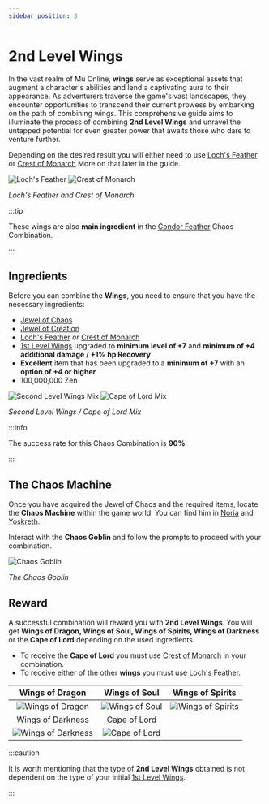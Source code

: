 ```yaml
---
sidebar_position: 3
---
```


# 2nd Level Wings

In the vast realm of Mu Online, **wings** serve as exceptional assets that augment a character's abilities and lend a captivating aura to their appearance. As adventurers traverse the game's vast landscapes, they encounter opportunities to transcend their current prowess by embarking on the path of combining wings. This comprehensive guide aims to illuminate the process of combining **2nd Level Wings** and unravel the untapped potential for even greater power that awaits those who dare to venture further.

Depending on the desired result you will either need to use [Loch's Feather](/items/others/lochs-feather) or [Crest of Monarch](/items/others/crest-of-monarch) More on that later in the guide.

![Loch's Feather](/img/items/others/lochs-feather.png)
![Crest of Monarch](/img/items/others/crest-of-monarch.png)

_Loch's Feather and Crest of Monarch_

:::tip

These wings are also **main ingredient** in the [Condor Feather](/crafting/wings/condor-feather) Chaos Combination.

:::

## Ingredients

Before you can combine the **Wings**, you need to ensure that you have the necessary ingredients:

- [Jewel of Chaos](/items/jewels/regular-jewels/jewel-of-chaos)
- [Jewel of Creation](/items/jewels/regular-jewels/jewel-of-creation)
- [Loch's Feather](/items/others/lochs-feather) or [Crest of Monarch](/items/others/crest-of-monarch)
- [1st Level Wings](/crafting/wings/first-level-wings) upgraded to **minimum level of +7** and **minimum of +4 additional damage / +1% hp Recovery**
- **Excellent** item that has been upgraded to a **minimum of +7** with an **option of +4 or higher**
- 100,000,000 Zen

![Second Level Wings Mix](/img/crafting/second-level-wings.png)
![Cape of Lord Mix](/img/crafting/second-level-wings-dl.png)

_Second Level Wings / Cape of Lord Mix_

:::info

The success rate for this Chaos Combination is **90%**.

:::

## The Chaos Machine

Once you have acquired the Jewel of Chaos and the required items, locate the **Chaos Machine** within the game world. You can find him in [Noria](/maps/noria) and [Yoskreth](/maps/yoskreth).

Interact with the **Chaos Goblin** and follow the prompts to proceed with your combination.

![Chaos Goblin](/img/crafting/chaos-goblin.png)

_The Chaos Goblin_

## Reward

A successful combination will reward you with **2nd Level Wings**. You will get **Wings of Dragon, Wings of Soul, Wings of Spirits, Wings of Darkness** or the **Cape of Lord** depending on the used ingredients.

- To receive the **Cape of Lord** you must use [Crest of Monarch](/items/others/crest-of-monarch) in your combination.
- To receive either of the other **wings** you must use [Loch's Feather](/items/others/lochs-feather).

|                       Wings of Dragon                        |                    Wings of Soul                     |                     Wings of Spirits                      |
| :----------------------------------------------------------: | :--------------------------------------------------: | :-------------------------------------------------------: |
|   ![Wings of Dragon](/img/items/wings/wings-of-dragon.png)   | ![Wings of Soul](/img/items/wings/wings-of-soul.png) | ![Wings of Spirits](/img/items/wings/wings-of-spirit.png) |
|                      Wings of Darkness                       |                     Cape of Lord                     |
| ![Wings of Darkness](/img/items/wings/wings-of-darkness.png) |  ![Cape of Lord](/img/items/wings/cape-of-lord.png)  |

:::caution

It is worth mentioning that the type of **2nd Level Wings** obtained is not dependent on the type of your initial [1st Level Wings](/crafting/wings/first-level-wings).

:::
